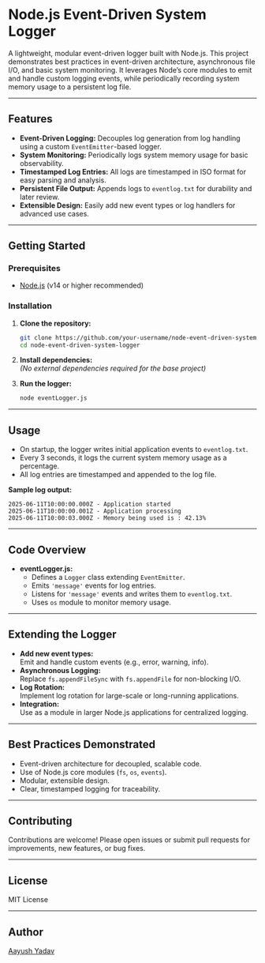 # Node.js Event-Driven System Logger

A lightweight, modular event-driven logger built with Node.js. This project demonstrates best practices in event-driven architecture, asynchronous file I/O, and basic system monitoring. It leverages Node’s core modules to emit and handle custom logging events, while periodically recording system memory usage to a persistent log file.

---

## Features

- **Event-Driven Logging:** Decouples log generation from log handling using a custom `EventEmitter`-based logger.
- **System Monitoring:** Periodically logs system memory usage for basic observability.
- **Timestamped Log Entries:** All logs are timestamped in ISO format for easy parsing and analysis.
- **Persistent File Output:** Appends logs to `eventlog.txt` for durability and later review.
- **Extensible Design:** Easily add new event types or log handlers for advanced use cases.

---

## Getting Started

### Prerequisites

- [Node.js](https://nodejs.org/) (v14 or higher recommended)

### Installation

1. **Clone the repository:**
    ```sh
    git clone https://github.com/your-username/node-event-driven-system-logger.git
    cd node-event-driven-system-logger
    ```

2. **Install dependencies:**  
   *(No external dependencies required for the base project)*

3. **Run the logger:**
    ```sh
    node eventLogger.js
    ```

---

## Usage

- On startup, the logger writes initial application events to `eventlog.txt`.
- Every 3 seconds, it logs the current system memory usage as a percentage.
- All log entries are timestamped and appended to the log file.

**Sample log output:**
```
2025-06-11T10:00:00.000Z - Application started
2025-06-11T10:00:00.001Z - Application processing
2025-06-11T10:00:03.000Z - Memory being used is : 42.13%
```

---

## Code Overview

- **eventLogger.js:**  
  - Defines a `Logger` class extending `EventEmitter`.
  - Emits `'message'` events for log entries.
  - Listens for `'message'` events and writes them to `eventlog.txt`.
  - Uses `os` module to monitor memory usage.

---

## Extending the Logger

- **Add new event types:**  
  Emit and handle custom events (e.g., error, warning, info).
- **Asynchronous Logging:**  
  Replace `fs.appendFileSync` with `fs.appendFile` for non-blocking I/O.
- **Log Rotation:**  
  Implement log rotation for large-scale or long-running applications.
- **Integration:**  
  Use as a module in larger Node.js applications for centralized logging.

---

## Best Practices Demonstrated

- Event-driven architecture for decoupled, scalable code.
- Use of Node.js core modules (`fs`, `os`, `events`).
- Modular, extensible design.
- Clear, timestamped logging for traceability.

---

## Contributing

Contributions are welcome! Please open issues or submit pull requests for improvements, new features, or bug fixes.

---

## License

MIT License

---

## Author

[Aayush Yadav](https://github.com/aayush130405)
